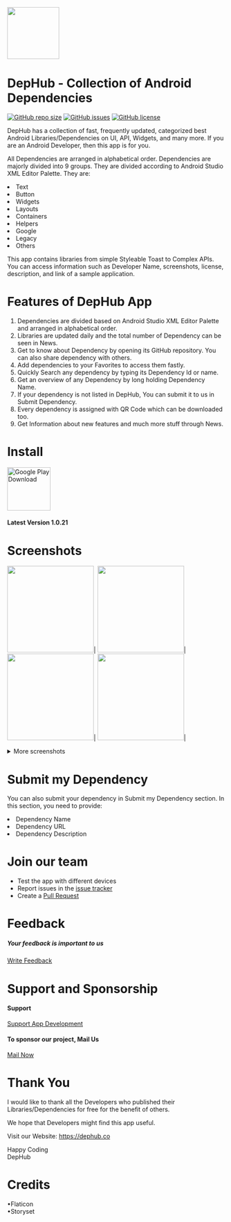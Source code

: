 <img src="https://dephub.co/images/icon128×128.png" width="120"/>

# DepHub - Collection of Android Dependencies

[![GitHub repo size](https://img.shields.io/github/repo-size/gnanendraprasadp/DepHub)](https://github.com/gnanendraprasadp/DepHub)
[![GitHub issues](https://img.shields.io/github/issues/gnanendraprasadp/DepHub?color=red)](https://github.com/gnanendraprasadp/DepHub/issues)
[![GitHub license](https://img.shields.io/github/license/gnanendraprasadp/DepHub?color=lightgrey)](https://github.com/gnanendraprasadp/DepHub/blob/master/LICENSE)

DepHub has a collection of fast, frequently updated, categorized best Android Libraries/Dependencies on UI, API, Widgets, and many more. If you are an Android Developer, then this app is for you.

All Dependencies are arranged in alphabetical order. Dependencies are majorly divided into 9 groups. They are divided according to Android Studio XML Editor Palette. They are:
<li>Text</li>
<li>Button</li>
<li>Widgets</li>
<li>Layouts</li>
<li>Containers</li>
<li>Helpers</li>
<li>Google</li>
<li>Legacy</li>
<li>Others</li>

This app contains libraries from simple Styleable Toast to Complex APIs. You can access information such as Developer Name, screenshots, license, description, and link of a sample application.

# Features of DepHub App

1. Dependencies are divided based on Android Studio XML Editor Palette and arranged in alphabetical order.
2. Libraries are updated daily and the total number of Dependency can be seen in News.
3. Get to know about Dependency by opening its GitHub repository. You can also share dependency with others.
4. Add dependencies to your Favorites to access them fastly.
5. Quickly Search any dependency by typing its Dependency Id or name.
6. Get an overview of any Dependency by long holding Dependency Name.
7. If your dependency is not listed in DepHub, You can submit it to us in Submit Dependency.
8. Every dependency is assigned with QR Code which can be downloaded too.
9. Get Information about new features and much more stuff through News.

# Install

[<img src="https://play.google.com/intl/en_us/badges/static/images/badges/en_badge_web_generic.png" alt="Google Play Download" height="100">](https://play.google.com/store/apps/details?id=com.dephub.android)

#### Latest Version 1.0.21
# Screenshots

<img src="https://play-lh.googleusercontent.com/FZBPIVuM-QgkJMehGkHEc8ndAgUl5BRLNESmrFNUfFxVXOLC_9jxUy7rdLNhxwFwaf0=w1536-h722-rw" width="200"/>|
<img src="https://play-lh.googleusercontent.com/IxBJdKR2d8ngOtYQGs7Srx8NFBs1j_W9jOZ0pj4WpSveI1Ulnqa8HQPt76rMY9TnYms=w1536-h722-rw" width="200"/>|
<img src="https://play-lh.googleusercontent.com/mxf-5FGDdaMQZE-BDpGEibIHHriX35nBt0GfDw9Fy9D4qJs3EMXKYbBIU40dx5CNxA=w1536-h722-rw" width="200"/>|
<img src="https://play-lh.googleusercontent.com/Yy_mSTAM0CztTAk0bYZyDPNPOQ5vXD0ieIus86Trl9Xi-ZPw-iR5DcwKcSM4ttyLpFXy=w1536-h722-rw" width="200"/>|

<details>
  <summary>More screenshots</summary>
<img src="https://play-lh.googleusercontent.com/RpmyoO57oU_tc_grFEgCmGvJQIBao5AWUfygmi2PYJmixYx-WePZpYkE7sszBCLW-9Q=w2560-h1440-rw" width="200"/>|
<img src="https://play-lh.googleusercontent.com/jijam2H6VHrUrqvinerGjwLYV-ILe-evWp84wu3LQ6MfaRo8zyTlHGMpXJ2r6LdYyTA=w2560-h1440-rw" width="200"/>|
<img src="https://play-lh.googleusercontent.com/dlmqWxjHxXR0uRSC2CqxvhkTBj0JiU7lMv8VQpjOLvF2EKp8lEBzS6Eb6SHOUfrN0rY=w2560-h1440-rw" width="200"/>|
<img src="https://play-lh.googleusercontent.com/MtGjxdXEufU4T_V_29QUaXtC02VERhBlRRpj1fQLmjhM4ZfOCV8-ZtSCdpYg2wgu1pM=w2560-h1440-rw" width="200"/>

</details>

 # Submit my Dependency
<p>You can also submit your dependency in Submit my Dependency section. In this section, you need to provide:</p>
<li>Dependency Name</li>
<li>Dependency URL</li>
<li>Dependency Description</li>

# Join our team
  * Test the app with different devices
  * Report issues in the [issue tracker](https://github.com/gnanendraprasadp/DepHub/issues)
  * Create a [Pull Request](https://github.com/gnanendraprasadp/DepHub/pulls)

# Feedback
##### Your feedback is important to us

[Write Feedback](https://dephub.co/feedback)

# Support and Sponsorship
#### Support

[Support App Development](https://dephub.co/support)
<br>

#### To sponsor our project, Mail Us

[Mail Now](mailto:mailtodephub@gmail.com)

# Thank You

I would like to thank all the Developers who published their Libraries/Dependencies for free for the benefit of others.

We hope that Developers might find this app useful.

Visit our Website: https://dephub.co

Happy Coding<br>
DepHub

# Credits

•Flaticon<br>
•Storyset
